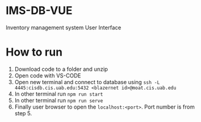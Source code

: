 # IMS-DB-VUE
Inventory management system User Interface


# How to run
1. Download code to a folder and unzip
2. Open code with VS-CODE
3. Open new terminal and connect to database using 
```ssh -L 4445:cisdb.cis.uab.edu:5432 <blazernet id>@moat.cis.uab.edu```
4. In other terminal run ```npm run start```
5. In other terminal run ```npm run serve```
6. Finally user browser to open the ```localhost:<port>```. Port number is from step 5.

